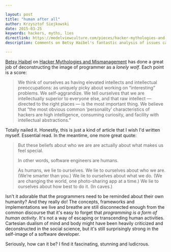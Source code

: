 ```yaml
---

layout: post
title: "human after all"
author: Krzysztof Siejkowski
date: 2015-03-25
keywords: hackers, myths, lies
directlink: https://modelviewculture.com/pieces/hacker-mythologies-and-mismanagement
description: Comments on Betsy Haibel's fantastic analysis of issues caused by the stereotypical hacker image.

---
```


[Betsy Haibel](http://betsyhaibel.com/) on [Hacker Mythologies and Mismanagement](https://modelviewculture.com/pieces/hacker-mythologies-and-mismanagement) has done a great job of deconstructing the image of programmer as a *lonely wolf*. Each point is a score:

> We think of ourselves as having elevated intellects and intellectual preoccupations: as uniquely picky about working on “interesting” problems. We self-aggrandize. We tell ourselves that we are intellectually superior to everyone else, and that raw intellect — directed to the right places — is the most important thing. We believe that “the most obvious common ‘personality’ characteristics of hackers are high intelligence, consuming curiosity, and facility with intellectual abstractions.”

Totally nailed it. Honestly, this is just a kind of article that I wish I'd written myself. Essential read. In the meantime, one more great quote:

> But these beliefs about who we are are actually about what makes us feel special.
> 
> In other words, software engineers are humans.
> 
> As humans, we lie to ourselves. We lie to ourselves about who we are. (We’re smarter than you.) We lie to ourselves about what we do. (We are changing the world, one photo-sharing app at a time.) We lie to ourselves about how best to do it. (In caves.)

Isn't it adorable that the programmers need to be reminded about their own humanity? And they really do! The concepts, frameworks and implementations we live and breathe are still disconnected enough from the common discourse that it's easy to forget that *programming is a form of human activity*. It's not a way of escaping or transcending human activities. Cartesian dualism of mind and body might have been heavily criticized and deconstructed in the social science, but it's still surprisingly strong in the self-image of a software developer.

Seriously, how can it be? I find it fascinating, stunning and ludicrous.
